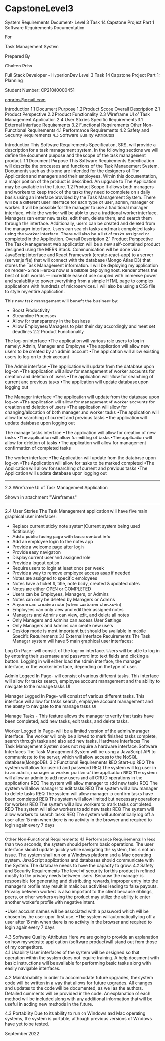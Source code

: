 # CapstoneLevel3

System Requirements Document- Level 3 Task 14 Capstone Project Part 1
Software Requirements Documentation 


For


Task Management System


Prepared By


Chalton Prins


Full Stack Developer - HyperionDev 
Level 3 Task 14 
Capstone Project Part 1: Planning


Student Number: CP21080000451


cgprins@gmail.com


Introduction
1.1 Document Purpose
1.2 Product Scope
Overall Description
2.1 Product Perspective
2.2 Product Functionality
2.3 Wireframe UI of Task Management Application
2.4 User Stories
Specific Requirements
3.1 External Interface Requirements
3.2 Functional Requirements
Other Non-Functional Requirements
4.1 Performance Requirements
4.2 Safety and Security Requirements
4.3 Software Quality Attributes


Introduction
This Software Requirements Specification, SRS, will provide a description for a task management system. In the following sections we will define the document purpose and the scope of the task management product.
1.1 Document Purpose
This Software Requirements Specification will describe the processes and functions of the Task Management System. Documents such as this one are intended for the designers of The Application and managers and their employees. Within this documentation, a major portion of the product is described. An upgrade to The Application may be available in the future.
1.2 Product Scope
It allows both managers and workers to keep track of the tasks they need to complete on a daily basis using an interface provided by the Task Management System. There will be a different user interface for each type of user, admin, manager or worker. It will be possible for the manager to use a traditional manager interface, while the worker will be able to use a traditional worker interface. Managers can enter new tasks, edit them, delete them, and search them through the interface. Additionally, users can be created and deleted from the manager interface. Users can search tasks and mark completed tasks using the worker interface. There will also be a list of tasks assigned or completed in the Application.
Overall Description
2.1 Product Perspective
The Task Management web application will be a new self-contained product designed using the MERN Stack. Communication will be done via a JavaScript interface and React Framework (create-react-app) to a server (server.js file) that will connect with the database (Mongo Atlas DB) that stores the Task Management information.
I will be deploying my application on render- Since Heroku now is a billable deploying host.
Render offers the best of both worlds — incredible ease of use coupled with immense power and scalability to power everything from a simple HTML page to complex applications with hundreds of microservices. I will also be using a CSS file to style my entire application.


This new task management will benefit the business by:
* Boost Productivity
* Streamline Processes
* Allow for transparency in the business
* Allow Employees/Managers to plan their day accordingly and meet set deadlines
2.2 Product Functionality


The log-on interface
•The application will various role users to log in namely: Admin, Manager and Employee
•The application will allow new users to be created by an admin account
•The application will allow existing users to log-on to their account


The Admin interface
•The application will update from the database upon log-on
•The application will allow for management of worker accounts for creation and deletion of users
•The application will allow for searching of current and previous tasks
•The application will update database upon logging out


The Manager interface
•The application will update from the database upon log-on
•The application will allow for management of worker accounts for creation and deletion of users
•The application will allow for changing/allocation of both manager and worker tasks
•The application will allow for searching of current and previous tasks
•The application will update database upon logging out


The manage tasks interface
•The application will allow for creation of new tasks
•The application will allow for editing of tasks
•The application will allow for deletion of tasks
•The application will allow for management confirmation of completed tasks


The worker interface
•The Application will update from the database upon log-on
•The Application will allow for tasks to be marked completed
•The Application will allow for searching of current and previous tasks
•The Application will update database upon logging out
________________
2.3 Wireframe UI of Task Management Application
  
Shown in attachment "Wireframes"


________________
2.4 User Stories
The Task Management application will have five main graphical user interfaces:


* Replace current sticky note system(Current system being used fictitiously)
* Add a public facing page with basic contact info
* Add an employee login to the notes app
* Provide a welcome page after login
* Provide easy navigation
* Display current user and assigned role
* Provide a logout option
* Require users to login at least once per week
* Provide a way to remove employee access asap if needed
* Notes are assigned to specific employees
* Notes have a ticket #, title, note body, created & updated dates
* Notes are either OPEN or COMPLETED
* Users can be Employees, Managers, or Admins
* Notes can only be deleted by Managers or Admins
* Anyone can create a note (when customer checks-in)
* Employees can only view and edit their assigned notes
* Managers and Admins can view, edit, and delete all notes
* Only Managers and Admins can access User Settings
* Only Managers and Admins can create new users
* Desktop mode is most important but should be available in mobile
Specific Requirements
3.1 External Interface Requirements
The  Task Manager system will have 5 main graphical user interfaces:


Log  On Page- will  consist of  the  log-on  interface. Users will be able to log in by entering their username and password into text fields and clicking a  button. Logging in will either load the admin interface, the manager interface, or the worker interface, depending on the type of user.


Admin Logged In Page- will consist of various different tasks. This interface will allow for tasks search, employee account management and the ability to navigate to the manage tasks UI


Manager Logged In Page- will consist of various different tasks. This interface will allow for tasks search,  employee account management and the ability to navigate to the manage tasks UI


Manage  Tasks - This feature allows the manager to verify that tasks have been completed, add new tasks, edit tasks, and delete tasks.


Worker Logged In Page- will be a limited version of the admin/manager interface. The worker will only be allowed to mark finished tasks complete, search through tasks and also add new tasks.
Hardware Interfaces
The Task Management System does not require a hardware interface.
Software Interfaces
The Task Management System will be using a JavaScript API to communicate to the server, which will allow access to the NoSQL database(MongoDB).
3.2 Functional Requirements
REQ Start-up
REQ The system will allow for user id and password
REQ The system will log user in to an admin, manager or worker portion of the application
REQ The system will allow an admin to add new users and all CRUD operations in the applications
REQ The system will allow manager to add new tasks
REQ The system will allow manager to edit tasks
REQ The system will allow manager to delete tasks
REQ The system will allow manager to confirm tasks have been completed
REQ The system will allow limited but necessary operations for workers
REQ The system will allow workers to mark tasks completed.
REQ The system will allow workers to add new tasks 
REQ The system will allow workers to search tasks
REQ The system will automatically log off a user after 15 min when there is no activity in the browser and required to login again every 7 days.
________________
Other Non-Functional Requirements
4.1 Performance Requirements
In less than two seconds, the system should perform basic operations. The user interface should update quickly while navigating the system, this is not an issue. The system shall run on a Windows platform and a Mac operating system. JavaScript applications and databases should communicate with the System. The database needs to have the capacity to grow.
4.2 Safety and Security Requirements
The level of security for this product is refined mostly to the privacy needs between users. Because  the  manager  is  responsible  for  generating  and  distributing  rewards,  improper entry into the manager’s profile may result in malicious activities leading to false payouts. Privacy  between  workers  is also  important  to  the  client  because  siblings,  peers,  or  other workers  using  the  product  may  utilize  the  ability  to  enter  another  worker’s  profile  with negative intent.


•User account names will be associated with a password which will be chosen by the user upon first use.
•The system will automatically log off a user after 15 min when there is no activity in the browser and required to login again every 7 days.


4.3 Software Quality Attributes
Here we are going to provide an explanation on how my website application (software product)will stand out from those of my competitors.        
4.1 Usability
User interfaces of the system will be designed so that operation within the system does not require training. A help document with basic instructions will be available for performing basic tasks along with easily navigable interfaces.                


4.2 Maintainability 
In order to accommodate future upgrades, the system code will be written in a way that allows for future upgrades. All changes and updates to the code will be documented, as well as the authors. Detailed comments will be provided in the code. An explanation of each method will be included along with any additional information that will be useful in adding new methods in the future.
                
4.3 Portability
Due to its ability to run on Windows and Mac operating systems, the system is portable, although previous versions of Windows have yet to be tested.




September 2022
